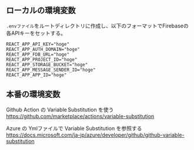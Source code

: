 ## ローカルの環境変数
``.envファイル``をルートディレクトリに作成し、以下のフォーマットでFirebaseの各APIキーをセットする。


```
REACT_APP_API_KEY="hoge"
REACT_APP_AUTH_DOMAIN="hoge"
REACT_APP_FDB_URL="hoge"
REACT_APP_PROJECT_ID="hoge"
REACT_APP_STORAGE_BUCKET="hoge"
REACT_APP_MESSAGE_SENDER_ID="hoge"
REACT_APP_APP_ID="hoge"
```

## 本番の環境変数

Github Action の Variable Substitution を使う
https://github.com/marketplace/actions/variable-substitution

Azure の Ymlファイルで Variable Substitution を参照する
https://docs.microsoft.com/ja-jp/azure/developer/github/github-variable-substitution
